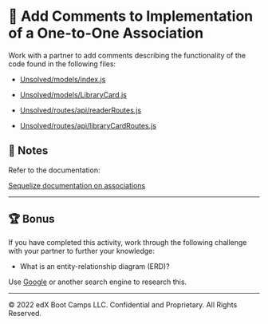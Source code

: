 # 📐 Add Comments to Implementation of a One-to-One Association

Work with a partner to add comments describing the functionality of the code found in the following files: 

* [Unsolved/models/index.js](./Unsolved/models/index.js)

* [Unsolved/models/LibraryCard.js](./Unsolved/models/LibraryCard.js)

* [Unsolved/routes/api/readerRoutes.js](./Unsolved/routes/api/readerRoutes.js)

* [Unsolved/routes/api/libraryCardRoutes.js](./Unsolved/routes/api/libraryCardRoutes.js)

## 📝 Notes

Refer to the documentation: 

[Sequelize documentation on associations](https://sequelize.org/master/manual/assocs.html)

---

## 🏆 Bonus

If you have completed this activity, work through the following challenge with your partner to further your knowledge:

* What is an entity-relationship diagram (ERD)?

Use [Google](https://www.google.com) or another search engine to research this.

---
© 2022 edX Boot Camps LLC. Confidential and Proprietary. All Rights Reserved.
